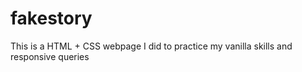 # fakestory

This is a HTML + CSS webpage I did to practice my vanilla skills and responsive queries
